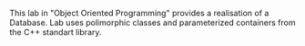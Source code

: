 This lab in "Object Oriented Programming" provides a realisation of a Database. Lab uses polimorphic classes and parameterized containers from the C++ standart library.